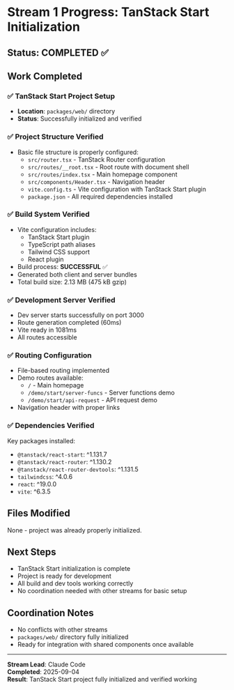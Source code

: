 # Stream 1 Progress: TanStack Start Initialization

## Status: COMPLETED ✅

## Work Completed

### ✅ TanStack Start Project Setup

- **Location**: `packages/web/` directory
- **Status**: Successfully initialized and verified

### ✅ Project Structure Verified

- Basic file structure is properly configured:
  - `src/router.tsx` - TanStack Router configuration
  - `src/routes/__root.tsx` - Root route with document shell
  - `src/routes/index.tsx` - Main homepage component
  - `src/components/Header.tsx` - Navigation header
  - `vite.config.ts` - Vite configuration with TanStack Start plugin
  - `package.json` - All required dependencies installed

### ✅ Build System Verified

- Vite configuration includes:
  - TanStack Start plugin
  - TypeScript path aliases
  - Tailwind CSS support
  - React plugin
- Build process: **SUCCESSFUL** ✅
- Generated both client and server bundles
- Total build size: 2.13 MB (475 kB gzip)

### ✅ Development Server Verified

- Dev server starts successfully on port 3000
- Route generation completed (60ms)
- Vite ready in 1081ms
- All routes accessible

### ✅ Routing Configuration

- File-based routing implemented
- Demo routes available:
  - `/` - Main homepage
  - `/demo/start/server-funcs` - Server functions demo
  - `/demo/start/api-request` - API request demo
- Navigation header with proper links

### ✅ Dependencies Verified

Key packages installed:

- `@tanstack/react-start`: ^1.131.7
- `@tanstack/react-router`: ^1.130.2
- `@tanstack/react-router-devtools`: ^1.131.5
- `tailwindcss`: ^4.0.6
- `react`: ^19.0.0
- `vite`: ^6.3.5

## Files Modified

None - project was already properly initialized.

## Next Steps

- TanStack Start initialization is complete
- Project is ready for development
- All build and dev tools working correctly
- No coordination needed with other streams for basic setup

## Coordination Notes

- No conflicts with other streams
- `packages/web/` directory fully initialized
- Ready for integration with shared components once available

---

**Stream Lead**: Claude Code  
**Completed**: 2025-09-04  
**Result**: TanStack Start project fully initialized and verified working
